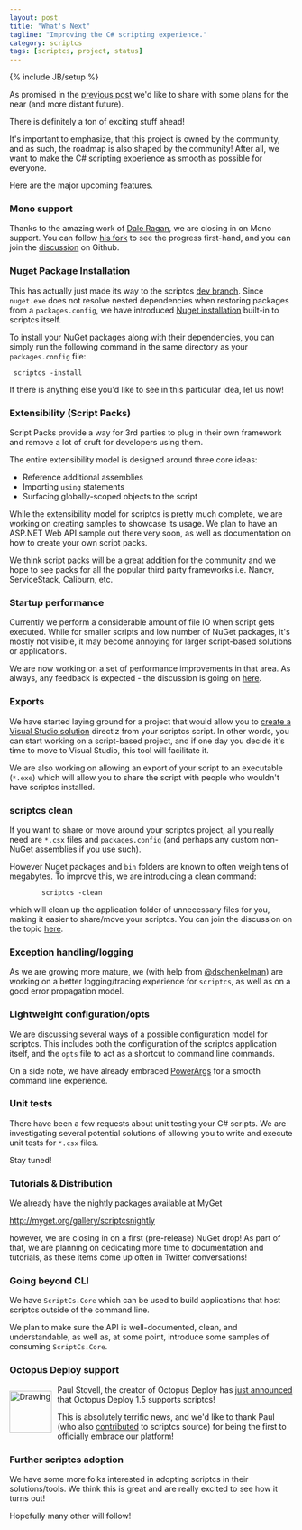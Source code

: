```yaml
---
layout: post
title: "What's Next"
tagline: "Improving the C# scripting experience."
category: scriptcs
tags: [scriptcs, project, status]
---
```

{% include JB/setup %}

As promised in the [previous post](http://blog.scriptcs.net/2013/03/17/scriptcs---its-not-an-experiment) we'd like to share with some plans for the near (and more distant future).

There is definitely a ton of exciting stuff ahead! 

It's important to emphasize, that this project is owned by the community, and as such, the roadmap is also shaped by the community! After all, we want to make the C# scripting experience as smooth as possible for everyone.

Here are the major upcoming features.

### Mono support

Thanks to the amazing work of [Dale Ragan](https://github.com/dragan), we are closing in on Mono support. You can follow [his fork](https://github.com/dragan/scriptcs/tree/mono-support) to see the progress first-hand, and you can join the [discussion](https://github.com/scriptcs/scriptcs/issues/80) on Github.

### Nuget Package Installation

This has actually just made its way to the scriptcs [dev branch](https://github.com/scriptcs/scriptcs/tree/dev). Since `nuget.exe` does not resolve nested dependencies when restoring packages from a `packages.config`, we have introduced [Nuget installation](https://github.com/scriptcs/scriptcs/pull/131) built-in to scriptcs itself.

To install your NuGet packages along with their dependencies, you can simply run the following command in the same directory as your `packages.config` file:

     scriptcs -install
 
If there is anything else you'd like to see in this particular idea, let us now!

### Extensibility (Script Packs)

Script Packs provide a way for 3rd parties to plug in their own framework and remove a lot of cruft for developers using them.

The entire extensibility model is designed around three core ideas:

 - Reference additional assemblies
 - Importing `using` statements
 - Surfacing globally-scoped objects to the script

While the extensibility model for scriptcs is pretty much complete, we are working on creating samples to showcase its usage.  We plan to have an ASP.NET Web API sample out there very soon, as well as documentation on how to create your own script packs.

We think script packs will be a great addition for the community and we hope to see packs for all the popular third party frameworks i.e. Nancy, ServiceStack, Caliburn, etc. 

### Startup performance

Currently we perform a considerable amount of file IO when script gets executed. While for smaller scripts and low number of NuGet packages, it's mostly not visible, it may become annoying for larger script-based solutions or applications.

We are now working on a set of performance improvements in that area. As always, any feedback is expected - the discussion is going on [here](https://github.com/scriptcs/scriptcs/issues/143).

### Exports

We have started laying ground for a project that would allow you to [create a Visual Studio solution](https://github.com/scriptcs/scripts-export) directlz from your scriptcs script. In other words, you can start working on a script-based project, and if one day you decide it's time to move to Visual Studio, this tool will facilitate it.

We are also working on allowing an export of your script to an executable (`*.exe`) which will allow you to share the script with people who wouldn't have scriptcs installed.

### scriptcs clean

If you want to share or move around your scriptcs project, all you really need are `*.csx` files and `packages.config` (and perhaps any custom non-NuGet assemblies if you use such). 

However Nuget packages and `bin` folders are known to often weigh tens of megabytes. To improve this, we are introducing a clean command:

            scriptcs -clean

which will clean up the application folder of unnecessary files for you, making it easier to share/move your scriptcs. You can join the discussion on the topic [here](https://github.com/scriptcs/scriptcs/issues/142).

### Exception handling/logging

As we are growing more mature, we (with help from [@dschenkelman](https://github.com/scriptcs/scriptcs/pull/135)) are working on a better logging/tracing experience for `scriptcs`, as well as on a good error propagation model. 

### Lightweight configuration/opts

We are discussing several ways of a possible configuration model for scriptcs. This includes both the configuration of the scriptcs application itself, and the `opts` file to act as a shortcut to command line commands.

On a side note, we have already embraced [PowerArgs](https://github.com/adamabdelhamed/PowerArgs) for a smooth command line experience.

### Unit tests

There have been a few requests about unit testing your C# scripts. We are investigating several potential solutions of allowing you to write and execute unit tests for `*.csx` files.

Stay tuned!

### Tutorials & Distribution

We already have the nightly packages available at MyGet

  http://myget.org/gallery/scriptcsnightly

however, we are closing in on a first (pre-release) NuGet drop! As part of that, we are planning on dedicating more time to documentation and tutorials, as these items come up often in Twitter conversations!

### Going beyond CLI

We have `ScriptCs.Core` which can be used to build applications that host scriptcs outside of the command line. 

We plan to make sure the API is well-documented, clean, and understandable, as well as, at some point, introduce some samples of consuming `ScriptCs.Core`.

### Octopus Deploy support

<img height="75" width="75" src="https://twimg0-a.akamaihd.net/profile_images/2357521476/Avatar.png" alt="Drawing" style="float:left; margin: 10px 10px 0 0"/> Paul Stovell, the creator of Octopus Deploy has [just announced](http://octopusdeploy.com/blog/octopus-1.5-azure-ftp-scriptcs) that Octopus Deploy 1.5 supports scriptcs! 

This is absolutely terrific news, and we'd like to thank Paul (who also [contributed](https://github.com/scriptcs/scriptcs/pull/139) to scriptcs source) for being the first to officially embrace our platform! 


### Further scriptcs adoption

We have some more folks interested in adopting scriptcs in their solutions/tools. We think this is great and are really excited to see how it turns out!

Hopefully many other will follow!